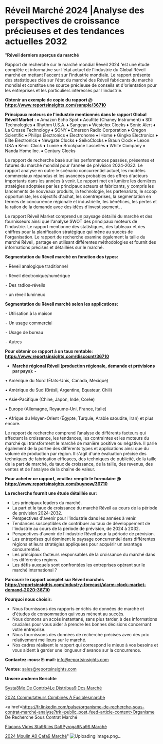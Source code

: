 # Réveil Marché 2024 |Analyse des perspectives de croissance précieuses et des tendances actuelles 2032

"<strong>Réveil derniers aperçus du marché</strong>

Rapport de recherche sur le marché mondial Réveil 2024 'est une étude complète et informative sur l'état actuel de l'industrie du Global Réveil marché en mettant l'accent sur l'industrie mondiale. Le rapport présente des statistiques clés sur l'état du marché des Réveil fabricants du marché mondial et constitue une source précieuse de conseils et d'orientation pour les entreprises et les particuliers intéressés par l'industrie.

<strong>Obtenir un exemple de copie du rapport @ <a href=https://www.reportsinsights.com/sample/36710>https://www.reportsinsights.com/sample/36710</a></strong>

<strong>Principaux moteurs de l'industrie mentionnés dans le rapport Global Réveil Market</strong> :
♦ Amazon Echo Spot
♦ AcuRite (Chaney Instrument)
♦ SDI Technologies
♦ Rhythm U.S.A.
♦ Sangean
♦ Westclox Clocks
♦ Sonic Alert
♦ La Crosse Technology
♦ SONY
♦ Emerson Radio Corporation
♦ Oregon Scientific
♦ Philips Electronics
♦ Electrohome
♦ IHome
♦ Gingko Electronics
♦ Elite Electronics
♦ Newgate Clocks
♦ SeikoClocks
♦ Braun Clock
♦ Lexon USA
♦ Kemii Clock
♦ Lumie
♦ Brookpace Lascelles
♦  White Company
♦ Nanda Home Inc.
♦ Century Clocks

Le rapport de recherche basé sur les performances passées, présentes et futures du marché mondial pour l'année de prévision 2024-2032. Le rapport analyse en outre le scénario concurrentiel actuel, les modèles commerciaux répandus et les avancées probables des offres d'acteurs importants dans les années à venir. Le rapport met en lumière les dernières stratégies adoptées par les principaux acteurs et fabricants, y compris les lancements de nouveaux produits, la technologie, les partenariats, le scoop opportuniste, les objectifs d'achat, les coentreprises, la segmentation en termes de concurrence régionale et industrielle, les bénéfices, les pertes et la ration de la demande avec des idées d'investissement. .

Le rapport Réveil Market comprend un paysage détaillé du marché et des fournisseurs ainsi que l'analyse SWOT des principaux moteurs de l'industrie. Le rapport mentionne des statistiques, des tableaux et des chiffres pour la planification stratégique qui mène au succès de l'organisation. Le rapport de recherche examine également la taille du marché Réveil, partage en utilisant différentes méthodologies et fournit des informations précises et détaillées sur le marché.

<strong>Segmentation du Réveil marché en fonction des types:</strong>


⁃ Réveil analogique traditionnel

⁃ Réveil électronique/numérique

⁃ Des radios-réveils

⁃ un réveil lumineux

<strong>Segmentation du Réveil marché selon les applications:</strong>


⁃ Utilisation à la maison

⁃ Un usage commercial

⁃ Usage de bureau

⁃ Autres

<strong>Pour obtenir ce rapport à un taux rentable: <a href=https://www.reportsinsights.com/discount/36710>https://www.reportsinsights.com/discount/36710</a></strong>
<ul>
  <li><strong>Marché régional Réveil (production régionale, demande et prévisions par pays): -</strong></li>
</ul>
• Amérique du Nord (États-Unis, Canada, Mexique)

• Amérique du Sud (Brésil, Argentine, Equateur, Chili)

• Asie-Pacifique (Chine, Japon, Inde, Corée)

• Europe (Allemagne, Royaume-Uni, France, Italie)

• Afrique du Moyen-Orient (Égypte, Turquie, Arabie saoudite, Iran) et plus encore.

Le rapport de recherche comprend l’analyse de différents facteurs qui affectent la croissance, les tendances, les contraintes et les moteurs du marché qui transforment le marché de manière positive ou négative. Il parle également de la portée des différents types et applications ainsi que du volume de production par région. Il s'agit d'une évaluation précise des techniques de fabrication efficaces, des techniques de publicité, de la taille de la part de marché, du taux de croissance, de la taille, des revenus, des ventes et de l'analyse de la chaîne de valeur.

<strong>Pour acheter ce rapport, veuillez remplir le formulaire @   <a href=https://www.reportsinsights.com/buynow/36710>https://www.reportsinsights.com/buynow/36710</a></strong>

<strong>La recherche fournit une étude détaillée sur:</strong>
<ul>
  <li>Les principaux leaders du marché.</li>
  <li>La part et le taux de croissance du marché Réveil au cours de la période de prévision 2024-2032.</li>
  <li>Perspectives d'avenir pour l'industrie dans les années à venir.</li>
  <li>Tendances susceptibles de contribuer au taux de développement de l'industrie au cours de la période de prévision, de 2024 à 2032.</li>
  <li>Perspectives d'avenir de l'industrie Réveil pour la période de prévision.</li>
  <li>Les entreprises qui dominent le paysage concurrentiel dans différentes régions et leurs stratégies appliquées pour acquérir un avantage concurrentiel.</li>
  <li>Les principaux facteurs responsables de la croissance du marché dans les différentes régions.</li>
  <li>Les défis auxquels sont confrontées les entreprises opérant sur le marché international ?</li>
</ul>

<strong>Parcourir le rapport complet sur Réveil marchés <a href=https://reportsinsights.com/industry-forecast/alarm-clock-market-demand-2020-36710>https://reportsinsights.com/industry-forecast/alarm-clock-market-demand-2020-36710</a></strong>

<strong>Pourquoi nous choisir:</strong>
<ul>
  <li>Nous fournissons des rapports enrichis de données de marché et d'études de consommation qui vous mènent au succès.</li>
  <li>Nous donnons un accès instantané, sans plus tarder, à des informations cruciales pour vous aider à prendre les bonnes décisions concernant votre entreprise.</li>
  <li>Nous fournissons des données de recherche précises avec des prix relativement meilleurs sur le marché.</li>
  <li>Nos cadres réalisent le rapport qui correspond le mieux à vos besoins et vous aident à garder une longueur d'avance sur la concurrence.</li>
</ul>
<strong>Contactez-nous:
</strong><strong>E-mail:</strong> <a href=mailto:info@reportsinsights.com>info@reportsinsights.com</a>

<strong>Ventes</strong>: <a href=mailto:sales@reportsinsights.com>sales@reportsinsights.com</a>

<strong>Unsere anderen Berichte</strong>

<a href=https://www.linkedin.com/pulse/syst%C3%A8me-de-contr%C3%B4le-distribu%C3%A9-dcs-march%C3%A9-t2kse/>Systa8Me De Contrb4Le Distribua9 Dcs Marché</a>

<a href=https://www.linkedin.com/pulse/2024-commutateurs-combinés-à-fusiblesmarché-analyse-8znrc/>2024 Commutateurs Combinés À Fusiblesmarché</a>

<a href=https://fr.linkedin.com/pulse/organisme-de-recherche-sous-contrat-marché-analyse?trk=public_post_feed-article-content>Organisme De Recherche Sous Contrat Marché</a>

<a href=https://www.linkedin.com/pulse/flacons-vides-st%C3%A9riles-d%C3%A9pyrog%C3%A9n%C3%A9s-march%C3%A9-rapport-pfkwf/>Flacons Vides Sta9Riles Da9Pyroga9Na9S Marché</a>

<a href=https://www.linkedin.com/pulse/2024-moulin-%C3%A0-caf%C3%A9-march%C3%A9-de-rapport-analyse-pjlxc/>2024 Moulin A0 Cafa9 Marché</a>"
![Uploading image.png…]()
